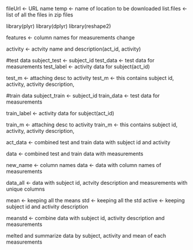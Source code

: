 fileUrl <- URL name
temp <- name of location to be downloaded
list.files <- list of all the files in zip files

library(plyr)
library(dplyr)
library(reshape2)

features <- column names for measurements change

activity <- actvity name and description(act_id, activity)

#test data
subject_test <- subject_id
test_data <- test data for measurements
test_label <- activity data for subject(act_id)

test_m <- attaching desc to activity
test_m <- this contains subject id, activity, activity description,

#train data
subject_train <- subject_id
train_data <- test data for measurements

train_label <- activity data for subject(act_id)

train_m <- attaching desc to activity
train_m <- this contains subject id, activity, activity description,

act_data <- combined test and train data with subject id and activity

data <- combined test and train data with measurements

new_name <- column names
data <- data with column names of measurements

data_all <- data with subject id, actvity description and measurements with unique columns

mean <- keeping all the means
std <- keeping all the std
active <- keeping subject id and activity description

meanstd <- combine data with subject id, activity description and measurements

melted and summarize data by subject, activity and mean of each measurements
